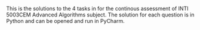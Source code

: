 This is the solutions to the 4 tasks in for the continous assessment of INTI 5003CEM Advanced Algorithms subject. The solution for each question is in Python and can be opened and run in PyCharm.
